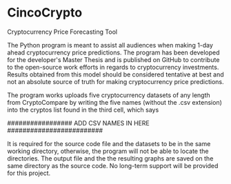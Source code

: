 # CincoCrypto
Cryptocurrency Price Forecasting Tool

The Python program is meant to assist all audiences when making 1-day ahead cryptocurrency price predictions. The program has been developed for the developer's Master Thesis and is published on GitHub to contribute to the open-source work efforts in regards to cryptocurrency investments. Results obtained from this model should be considered tentative at best and not an absolute source of truth for making cryptocurrency price predictions.

The program works uploads five cryptocurrency datasets of any length from CryptoCompare by writing the five names (without the .csv extension) into the cryptos list found in the third cell, which says 

################# ADD CSV NAMES IN HERE #########################

It is required for the source code file and the datasets to be in the same working directory, otherwise, the program will not be able to locate the directories. The output file and the the resulting graphs are saved on the same directory as the source code. No long-term support will be provided for this project.  
